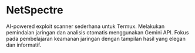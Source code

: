 # NetSpectre
AI-powered exploit scanner sederhana untuk Termux. Melakukan pemindaian jaringan dan analisis otomatis menggunakan Gemini API. Fokus pada pembelajaran keamanan jaringan dengan tampilan hasil yang elegan dan informatif.
